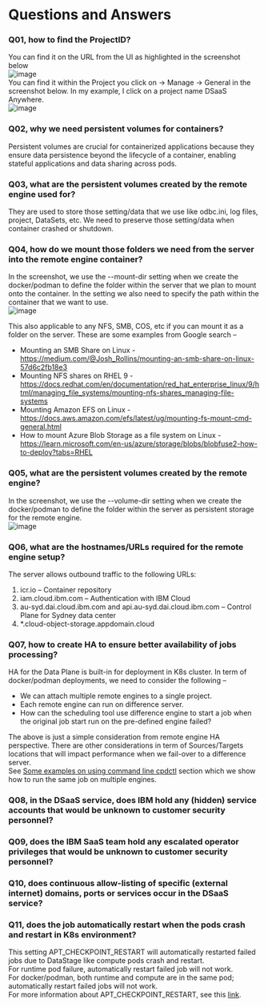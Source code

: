 # Questions and Answers

### Q01, how to find the ProjectID?
You can find it on the URL from the UI as highlighted in the screenshot below \
![image](https://github.com/user-attachments/assets/41449638-b79b-4873-b4d3-db6fd991f765) \
You can find it within the Project you click on -> Manage -> General in the screenshot below. In my example, I click on a project name DSaaS Anywhere. \
![image](https://github.com/user-attachments/assets/1cdf7552-9fe6-45fb-b7bd-44a6b6d83991)

### Q02, why we need persistent volumes for containers?
Persistent volumes are crucial for containerized applications because they ensure data persistence beyond the lifecycle of a container, enabling stateful applications and data sharing across pods.

### Q03, what are the persistent volumes created by the remote engine used for?
They are used to store those setting/data that we use like odbc.ini, log files, project, DataSets, etc. We need to preserve those setting/data when container crashed or shutdown.

### Q04, how do we mount those folders we need from the server into the remote engine container?
In the screenshot, we use the --mount-dir setting when we create the docker/podman to define the folder within the server that we plan to mount onto the container. In the setting we also need to specify the path within the container that we want to use. \
![image](https://github.com/user-attachments/assets/6feff067-6ffd-428a-828f-4c1c15de3277)

This also applicable to any NFS, SMB, COS, etc if you can mount it as a folder on the server. These are some examples from Google search –
-	Mounting an SMB Share on Linux - https://medium.com/@Josh_Rollins/mounting-an-smb-share-on-linux-57d6c2fb18e3
-	Mounting NFS shares on RHEL 9 - https://docs.redhat.com/en/documentation/red_hat_enterprise_linux/9/html/managing_file_systems/mounting-nfs-shares_managing-file-systems
-	Mounting Amazon EFS on Linux - https://docs.aws.amazon.com/efs/latest/ug/mounting-fs-mount-cmd-general.html
-	How to mount Azure Blob Storage as a file system on Linux - https://learn.microsoft.com/en-us/azure/storage/blobs/blobfuse2-how-to-deploy?tabs=RHEL

### Q05, what are the persistent volumes created by the remote engine?
In the screenshot, we use the --volume-dir setting when we create the docker/podman to define the folder within the server as persistent storage for the remote engine. \
![image](https://github.com/user-attachments/assets/5f0e2175-7083-4d52-814e-d9d04494469b)

### Q06, what are the hostnames/URLs required for the remote engine setup?
The server allows outbound traffic to the following URLs:
1.	icr.io – Container repository
2.	iam.cloud.ibm.com – Authentication with IBM Cloud
3.	au-syd.dai.cloud.ibm.com and api.au-syd.dai.cloud.ibm.com – Control Plane for Sydney data center
4.	*.cloud-object-storage.appdomain.cloud

### Q07, how to create HA to ensure better availability of jobs processing?
HA for the Data Plane is built-in for deployment in K8s cluster. In term of docker/podman deployments, we need to consider the following –
- We can attach multiple remote engines to a single project.
- Each remote engine can run on difference server.
- How can the scheduling tool use difference engine to start a job when the original job start run on the pre-defined engine failed?

The above is just a simple consideration from remote engine HA perspective. There are other considerations in term of Sources/Targets locations that will impact performance when we fail-over to a difference server. \
See [Some examples on using command line cpdctl](Examples-CmdLine.md) section which we show how to run the same job on multiple engines.

### Q08, in the DSaaS service, does IBM hold any (hidden) service accounts that would be unknown to customer security personnel?

### Q09, does the IBM SaaS team hold any escalated operator privileges that would be unknown to customer security personnel?

### Q10, does continuous allow-listing of specific (external internet) domains, ports or services occur in the DSaaS service?

### Q11, does the job automatically restart when the pods crash and restart in K8s environment?
This setting APT_CHECKPOINT_RESTART will automatically restarted failed jobs due to DataStage like compute pods crash and restart. \
For runtime pod failure, automatically restart failed job will not work. \
For docker/podman, both runtime and compute are in the same pod; automatically restart failed jobs will not work. \
For more information about APT_CHECKPOINT_RESTART, see this [link](https://dataplatform.cloud.ibm.com/docs/content/dstage/com.ibm.swg.im.iis.ds.parjob.adref.doc/topics/checkpoint.html?context=cpdaas&locale=en&audience=wdp).





